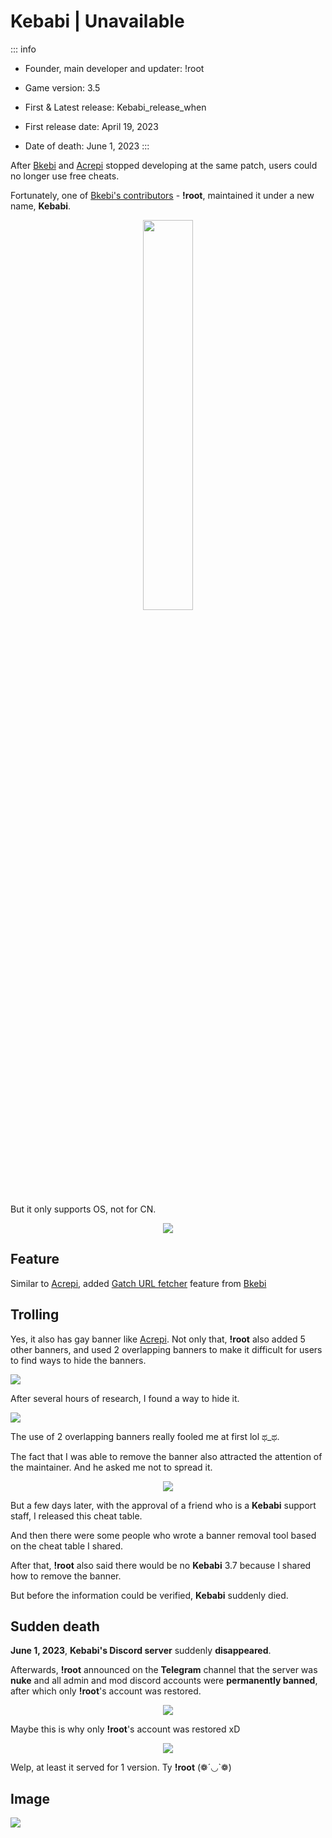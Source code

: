 # Kebabi | Unavailable

::: info
- Founder, main developer and updater: !root

- Game version: 3.5

- First & Latest release: Kebabi_release_when

- First release date: April 19, 2023

- Date of death: June 1, 2023
:::

After [Bkebi](/cheats/bkebi) and [Acrepi](/cheats/acrepi) stopped developing at the same patch, users could no longer use free cheats. 

Fortunately, one of [Bkebi's contributors](/cheats/bkebi#contributors) - **!root**, maintained it under a new name, **Kebabi**.


<p align="center">
<img src="/cheats/kebabi/logo.webp" width=40%>
</p>

But it only supports OS, not for CN.

<p align="center">
<img src="/cheats/kebabi/os.webp">
</p>

## Feature
Similar to [Acrepi](/cheats/acrepi), added [Gatch URL fetcher](/features/misc#gacha-fetch-url) feature from [Bkebi](/cheats/bkebi)

## Trolling
Yes, it also has gay banner like [Acrepi](/cheats/acrepi). Not only that, **!root** also added 5 other banners, and used 2 overlapping banners to make it difficult for users to find ways to hide the banners.

<img src="/cheats/kebabi/0.webp">

After several hours of research, I found a way to hide it.

<img src="/cheats/kebabi/ce.webp">

The use of 2 overlapping banners really fooled me at first lol ಥ_ಥ.

The fact that I was able to remove the banner also attracted the attention of the maintainer. And he asked me not to spread it.

<p align="center">
<img src="/cheats/kebabi/caught.webp">
</p>

But a few days later, with the approval of a friend who is a **Kebabi** support staff, I released this cheat table.

And then there were some people who wrote a banner removal tool based on the cheat table I shared.

After that, **!root** also said there would be no **Kebabi** 3.7 because I shared how to remove the banner.

But before the information could be verified, **Kebabi** suddenly died.

## Sudden death
**June 1, 2023**, **Kebabi's Discord server** suddenly **disappeared**. 

Afterwards, **!root** announced on the **Telegram** channel that the server was **nuke** and all admin and mod discord accounts were **permanently banned**, after which only **!root**'s account was restored.

<p align="center">
<img src="/cheats/kebabi/death.webp">
</p>

Maybe this is why only **!root**'s account was restored xD

<p align="center">
<img src="/cheats/kebabi/nitro.webp">
</p>

Welp, at least it served for 1 version. Ty **!root** (❁´◡`❁)

## Image

<img src="/cheats/kebabi/kebabi.webp">